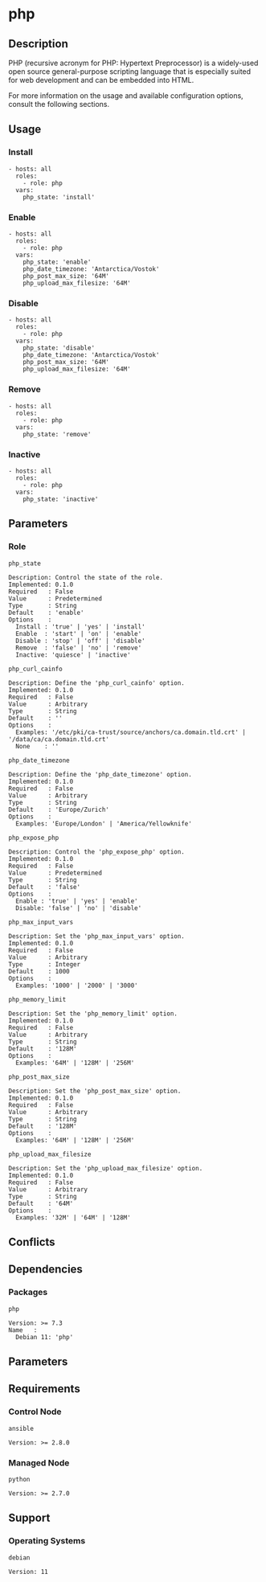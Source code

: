 # php

## Description

PHP (recursive acronym for PHP: Hypertext Preprocessor) is a widely-used open
source general-purpose scripting language that is especially suited for web
development and can be embedded into HTML.

For more information on the usage and available configuration options,
consult the following sections.

## Usage

### Install

```
- hosts: all
  roles:
    - role: php
  vars:
    php_state: 'install'
```

### Enable

```
- hosts: all
  roles:
    - role: php
  vars:
    php_state: 'enable'
    php_date_timezone: 'Antarctica/Vostok'
    php_post_max_size: '64M'
    php_upload_max_filesize: '64M'
```

### Disable

```
- hosts: all
  roles:
    - role: php
  vars:
    php_state: 'disable'
    php_date_timezone: 'Antarctica/Vostok'
    php_post_max_size: '64M'
    php_upload_max_filesize: '64M'
```

### Remove

```
- hosts: all
  roles:
    - role: php
  vars:
    php_state: 'remove'
```

### Inactive

```
- hosts: all
  roles:
    - role: php
  vars:
    php_state: 'inactive'
```

## Parameters

### Role

`php_state`

    Description: Control the state of the role.
    Implemented: 0.1.0
    Required   : False
    Value      : Predetermined
    Type       : String
    Default    : 'enable'
    Options    :
      Install : 'true' | 'yes' | 'install'
      Enable  : 'start' | 'on' | 'enable'
      Disable : 'stop' | 'off' | 'disable'
      Remove  : 'false' | 'no' | 'remove'
      Inactive: 'quiesce' | 'inactive'

`php_curl_cainfo`

    Description: Define the 'php_curl_cainfo' option.
    Implemented: 0.1.0
    Required   : False
    Value      : Arbitrary
    Type       : String
    Default    : ''
    Options    :
      Examples: '/etc/pki/ca-trust/source/anchors/ca.domain.tld.crt' | '/data/ca/ca.domain.tld.crt'
      None    : ''

`php_date_timezone`

    Description: Define the 'php_date_timezone' option.
    Implemented: 0.1.0
    Required   : False
    Value      : Arbitrary
    Type       : String
    Default    : 'Europe/Zurich'
    Options    :
      Examples: 'Europe/London' | 'America/Yellowknife'

`php_expose_php`

    Description: Control the 'php_expose_php' option.
    Implemented: 0.1.0
    Required   : False
    Value      : Predetermined
    Type       : String
    Default    : 'false'
    Options    :
      Enable : 'true' | 'yes' | 'enable'
      Disable: 'false' | 'no' | 'disable'

`php_max_input_vars`

    Description: Set the 'php_max_input_vars' option.
    Implemented: 0.1.0
    Required   : False
    Value      : Arbitrary
    Type       : Integer
    Default    : 1000
    Options    :
      Examples: '1000' | '2000' | '3000'

`php_memory_limit`

    Description: Set the 'php_memory_limit' option.
    Implemented: 0.1.0
    Required   : False
    Value      : Arbitrary
    Type       : String
    Default    : '128M'
    Options    :
      Examples: '64M' | '128M' | '256M'

`php_post_max_size`

    Description: Set the 'php_post_max_size' option.
    Implemented: 0.1.0
    Required   : False
    Value      : Arbitrary
    Type       : String
    Default    : '128M'
    Options    :
      Examples: '64M' | '128M' | '256M'

`php_upload_max_filesize`

    Description: Set the 'php_upload_max_filesize' option.
    Implemented: 0.1.0
    Required   : False
    Value      : Arbitrary
    Type       : String
    Default    : '64M'
    Options    :
      Examples: '32M' | '64M' | '128M'

## Conflicts

## Dependencies

### Packages

`php`

    Version: >= 7.3
    Name   :
      Debian 11: 'php'

## Parameters

## Requirements

### Control Node

`ansible`

    Version: >= 2.8.0

### Managed Node

`python`

    Version: >= 2.7.0

## Support

### Operating Systems

`debian`

    Version: 11
